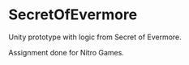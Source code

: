 # SecretOfEvermore

Unity prototype with logic from Secret of Evermore.

Assignment done for Nitro Games.

